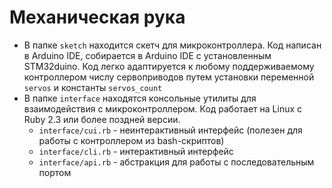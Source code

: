 # Механическая рука

- В папке `sketch` находится скетч для микроконтроллера. Код написан в Arduino IDE, собирается в Arduino IDE c установленным STM32duino. Код легко адаптируется к любому поддерживаемому контроллером числу сервоприводов путем установки переменной `servos` и константы `servos_count`
- В папке `interface` находятся консольные утилиты для взаимодействия с микроконтроллером. Код работает на Linux с Ruby 2.3 или более поздней версии.
  - `interface/cui.rb` - неинтерактивный интерфейс (полезен для работы с контроллером из bash-скриптов)
  - `interface/cli.rb` - интерактивный интерфейс
  - `interface/api.rb` - абстракция для работы с последовательным портом
 
